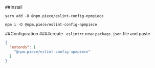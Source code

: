 <div style='display: flex;align-items: center;justify-content: center'>
<img src='https://svgshare.com/i/jfX.svg' alt=''/>
</div> 

##Install
```
yarn add -D @npm.piece/eslint-config-npmpiece
```

```
npm i -D @npm.piece/eslint-config-npmpiece
```

##Configuration
####create `.eslintrc` near `package.json` file and paste

```json
{
  "extends": [
    "@npm.piece/eslint-config-npmpiece"
  ]
}

```
